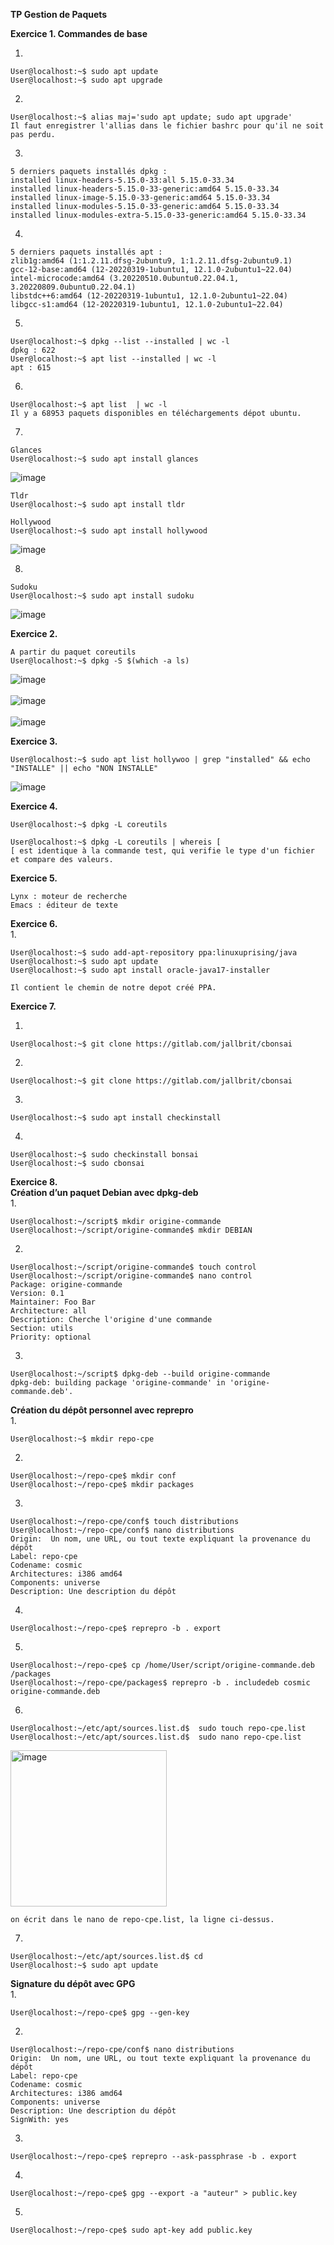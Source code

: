 **TP Gestion de Paquets**  

**Exercice 1. Commandes de base**  

1. 
```console
User@localhost:~$ sudo apt update
User@localhost:~$ sudo apt upgrade
```

2. 
```console
User@localhost:~$ alias maj='sudo apt update; sudo apt upgrade'
Il faut enregistrer l'allias dans le fichier bashrc pour qu'il ne soit pas perdu.
``` 

3.
```console
5 derniers paquets installés dpkg :
installed linux-headers-5.15.0-33:all 5.15.0-33.34
installed linux-headers-5.15.0-33-generic:amd64 5.15.0-33.34
installed linux-image-5.15.0-33-generic:amd64 5.15.0-33.34
installed linux-modules-5.15.0-33-generic:amd64 5.15.0-33.34
installed linux-modules-extra-5.15.0-33-generic:amd64 5.15.0-33.34
```

4.
```console
5 derniers paquets installés apt :
zlib1g:amd64 (1:1.2.11.dfsg-2ubuntu9, 1:1.2.11.dfsg-2ubuntu9.1)
gcc-12-base:amd64 (12-20220319-1ubuntu1, 12.1.0-2ubuntu1~22.04)
intel-microcode:amd64 (3.20220510.0ubuntu0.22.04.1, 3.20220809.0ubuntu0.22.04.1)
libstdc++6:amd64 (12-20220319-1ubuntu1, 12.1.0-2ubuntu1~22.04)
libgcc-s1:amd64 (12-20220319-1ubuntu1, 12.1.0-2ubuntu1~22.04)
```

5.
```console
User@localhost:~$ dpkg --list --installed | wc -l
dpkg : 622 
User@localhost:~$ apt list --installed | wc -l
apt : 615
```

6.
```console
User@localhost:~$ apt list  | wc -l
Il y a 68953 paquets disponibles en téléchargements dépot ubuntu.
```

7.
```console
Glances
User@localhost:~$ sudo apt install glances
```
![image](https://user-images.githubusercontent.com/97438358/192219794-6b0bd039-58e2-4fa4-81c4-9132b783582d.png)
```console
Tldr
User@localhost:~$ sudo apt install tldr
```
```console
Hollywood
User@localhost:~$ sudo apt install hollywood
```
![image](https://user-images.githubusercontent.com/97438358/192220275-5ac2eb42-9a9f-4a72-8f34-9b0d8ad8d567.png)

8.
```console
Sudoku
User@localhost:~$ sudo apt install sudoku
```
![image](https://user-images.githubusercontent.com/97438358/192221480-800b7450-8dc9-4801-aeae-9ac334cee475.png)

**Exercice 2.**  

```console
A partir du paquet coreutils
User@localhost:~$ dpkg -S $(which -a ls)
```
![image](https://user-images.githubusercontent.com/97438358/192245961-a5bce332-3098-455c-972d-09704c042cd5.png) <br> <br>
![image](https://user-images.githubusercontent.com/97438358/192246571-33001383-3ebf-4241-8b1d-880da12733d6.png) <br> <br>
![image](https://user-images.githubusercontent.com/97438358/192247219-4ad123a0-2e6e-4257-8beb-a669f9fed6ce.png)

**Exercice 3.**  

```console
User@localhost:~$ sudo apt list hollywoo | grep "installed" && echo "INSTALLE" || echo "NON INSTALLE"
```
![image](https://user-images.githubusercontent.com/97438358/192953851-b445d50e-2ea2-4301-be86-a8ee5d59a68d.png)

**Exercice 4.**  

```console
User@localhost:~$ dpkg -L coreutils
```
```console
User@localhost:~$ dpkg -L coreutils | whereis [
[ est identique à la commande test, qui verifie le type d'un fichier et compare des valeurs.
```

**Exercice 5.**  
```console
Lynx : moteur de recherche
Emacs : éditeur de texte
```
**Exercice 6.**  
1.
```console
User@localhost:~$ sudo add-apt-repository ppa:linuxuprising/java
User@localhost:~$ sudo apt update
User@localhost:~$ sudo apt install oracle-java17-installer
```

```console
Il contient le chemin de notre depot créé PPA.
``` 
**Exercice 7.**  

1.
```console
User@localhost:~$ git clone https://gitlab.com/jallbrit/cbonsai
```

2.
```console
User@localhost:~$ git clone https://gitlab.com/jallbrit/cbonsai
```

3.
```console
User@localhost:~$ sudo apt install checkinstall
```

4.
```console
User@localhost:~$ sudo checkinstall bonsai
User@localhost:~$ sudo cbonsai
```

**Exercice 8.**  
**Création d’un paquet Debian avec dpkg-deb**  
1.
```console
User@localhost:~/script$ mkdir origine-commande
User@localhost:~/script/origine-commande$ mkdir DEBIAN
```
2.
```
User@localhost:~/script/origine-commande$ touch control
User@localhost:~/script/origine-commande$ nano control
Package: origine-commande
Version: 0.1
Maintainer: Foo Bar
Architecture: all
Description: Cherche l'origine d'une commande
Section: utils
Priority: optional
```

3.
```console
User@localhost:~/script$ dpkg-deb --build origine-commande
dpkg-deb: building package 'origine-commande' in 'origine-commande.deb'.
```

**Création du dépôt personnel avec reprepro**  
1.
```console
User@localhost:~$ mkdir repo-cpe
```
2.
```console
User@localhost:~/repo-cpe$ mkdir conf
User@localhost:~/repo-cpe$ mkdir packages
```
3.
```console
User@localhost:~/repo-cpe/conf$ touch distributions
User@localhost:~/repo-cpe/conf$ nano distributions
Origin:  Un nom, une URL, ou tout texte expliquant la provenance du dépôt
Label: repo-cpe
Codename: cosmic
Architectures: i386 amd64
Components: universe
Description: Une description du dépôt
```
4.
```console
User@localhost:~/repo-cpe$ reprepro -b . export
```
5.
```console
User@localhost:~/repo-cpe$ cp /home/User/script/origine-commande.deb /packages
User@localhost:~/repo-cpe/packages$ reprepro -b . includedeb cosmic origine-commande.deb
```
6.
```console
User@localhost:~/etc/apt/sources.list.d$  sudo touch repo-cpe.list
User@localhost:~/etc/apt/sources.list.d$  sudo nano repo-cpe.list
```
<img width="250" alt="image" src="https://user-images.githubusercontent.com/97438358/194759353-18efcd9d-f68d-4207-85fb-c65c9254fbdc.png">  

```console
on écrit dans le nano de repo-cpe.list, la ligne ci-dessus.
```

7.
```console
User@localhost:~/etc/apt/sources.list.d$ cd 
User@localhost:~$ sudo apt update
```
**Signature du dépôt avec GPG**  
1.
```console
User@localhost:~/repo-cpe$ gpg --gen-key
```
2.
```console
User@localhost:~/repo-cpe/conf$ nano distributions
Origin:  Un nom, une URL, ou tout texte expliquant la provenance du dépôt
Label: repo-cpe
Codename: cosmic
Architectures: i386 amd64
Components: universe
Description: Une description du dépôt
SignWith: yes
```
3.
```console
User@localhost:~/repo-cpe$ reprepro --ask-passphrase -b . export
```
4.
```console
User@localhost:~/repo-cpe$ gpg --export -a "auteur" > public.key
```
5.
```console
User@localhost:~/repo-cpe$ sudo apt-key add public.key
```
